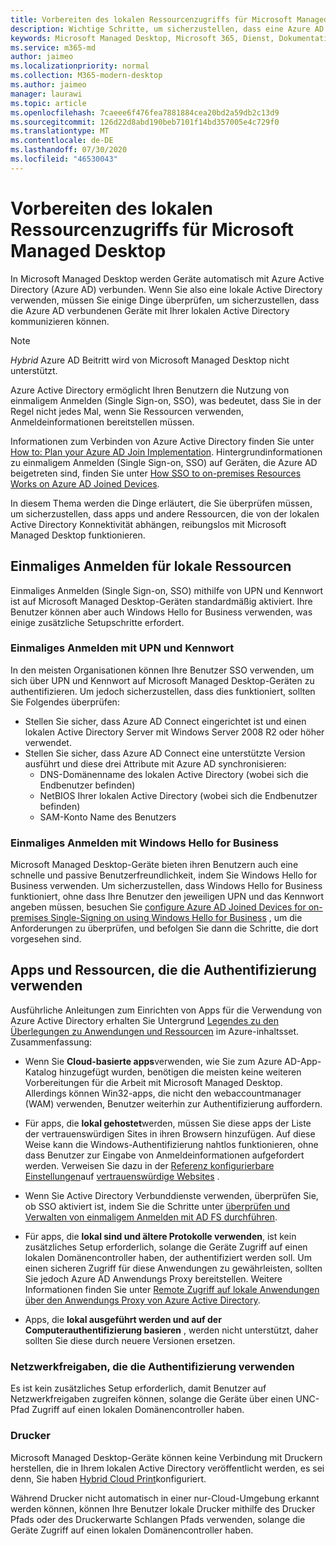 ```yaml
---
title: Vorbereiten des lokalen Ressourcenzugriffs für Microsoft Managed Desktop
description: Wichtige Schritte, um sicherzustellen, dass eine Azure AD mit lokaler AD kommunizieren kann, um die Authentifizierung bereitzustellen
keywords: Microsoft Managed Desktop, Microsoft 365, Dienst, Dokumentation
ms.service: m365-md
author: jaimeo
ms.localizationpriority: normal
ms.collection: M365-modern-desktop
ms.author: jaimeo
manager: laurawi
ms.topic: article
ms.openlocfilehash: 7caeee6f476fea7881884cea20bd2a59db2c13d9
ms.sourcegitcommit: 126d22d8abd190beb7101f14bd357005e4c729f0
ms.translationtype: MT
ms.contentlocale: de-DE
ms.lasthandoff: 07/30/2020
ms.locfileid: "46530043"
---
```

#  <a name="prepare-on-premises-resources-access-for-microsoft-managed-desktop"></a>Vorbereiten des lokalen Ressourcenzugriffs für Microsoft Managed Desktop

In Microsoft Managed Desktop werden Geräte automatisch mit Azure Active Directory (Azure AD) verbunden. Wenn Sie also eine lokale Active Directory verwenden, müssen Sie einige Dinge überprüfen, um sicherzustellen, dass die Azure AD verbundenen Geräte mit Ihrer lokalen Active Directory kommunizieren können. 

> [!NOTE]  
> *Hybrid* Azure AD Beitritt wird von Microsoft Managed Desktop nicht unterstützt.

Azure Active Directory ermöglicht Ihren Benutzern die Nutzung von einmaligem Anmelden (Single Sign-on, SSO), was bedeutet, dass Sie in der Regel nicht jedes Mal, wenn Sie Ressourcen verwenden, Anmeldeinformationen bereitstellen müssen.

Informationen zum Verbinden von Azure Active Directory finden Sie unter [How to: Plan your Azure AD Join Implementation](https://docs.microsoft.com/azure/active-directory/devices/azureadjoin-plan). Hintergrundinformationen zu einmaligem Anmelden (Single Sign-on, SSO) auf Geräten, die Azure AD beigetreten sind, finden Sie unter [How SSO to on-premises Resources Works on Azure AD Joined Devices](https://docs.microsoft.com/azure/active-directory/devices/azuread-join-sso#how-it-works).


In diesem Thema werden die Dinge erläutert, die Sie überprüfen müssen, um sicherzustellen, dass apps und andere Ressourcen, die von der lokalen Active Directory Konnektivität abhängen, reibungslos mit Microsoft Managed Desktop funktionieren.


## <a name="single-sign-on-for-on-premises-resources"></a>Einmaliges Anmelden für lokale Ressourcen

Einmaliges Anmelden (Single Sign-on, SSO) mithilfe von UPN und Kennwort ist auf Microsoft Managed Desktop-Geräten standardmäßig aktiviert. Ihre Benutzer können aber auch Windows Hello for Business verwenden, was einige zusätzliche Setupschritte erfordert. 

### <a name="single-sign-on-by-using-upn-and-password"></a>Einmaliges Anmelden mit UPN und Kennwort

In den meisten Organisationen können Ihre Benutzer SSO verwenden, um sich über UPN und Kennwort auf Microsoft Managed Desktop-Geräten zu authentifizieren. Um jedoch sicherzustellen, dass dies funktioniert, sollten Sie Folgendes überprüfen:

- Stellen Sie sicher, dass Azure AD Connect eingerichtet ist und einen lokalen Active Directory Server mit Windows Server 2008 R2 oder höher verwendet.
- Stellen Sie sicher, dass Azure AD Connect eine unterstützte Version ausführt und diese drei Attribute mit Azure AD synchronisieren: 
    - DNS-Domänenname des lokalen Active Directory (wobei sich die Endbenutzer befinden)
    - NetBIOS Ihrer lokalen Active Directory (wobei sich die Endbenutzer befinden)
    - SAM-Konto Name des Benutzers


### <a name="single-sign-on-by-using-windows-hello-for-business"></a>Einmaliges Anmelden mit Windows Hello for Business

Microsoft Managed Desktop-Geräte bieten ihren Benutzern auch eine schnelle und passive Benutzerfreundlichkeit, indem Sie Windows Hello for Business verwenden. Um sicherzustellen, dass Windows Hello for Business funktioniert, ohne dass Ihre Benutzer den jeweiligen UPN und das Kennwort angeben müssen, besuchen Sie [configure Azure AD Joined Devices for on-premises Single-Signing on using Windows Hello for Business](https://docs.microsoft.com/windows/security/identity-protection/hello-for-business/hello-hybrid-aadj-sso-base) , um die Anforderungen zu überprüfen, und befolgen Sie dann die Schritte, die dort vorgesehen sind.


## <a name="apps-and-resources-that-use-authentication"></a>Apps und Ressourcen, die die Authentifizierung verwenden

Ausführliche Anleitungen zum Einrichten von Apps für die Verwendung von Azure Active Directory erhalten Sie Untergrund [Legendes zu den Überlegungen zu Anwendungen und Ressourcen](https://docs.microsoft.com/azure/active-directory/devices/azureadjoin-plan#understand-considerations-for-applications-and-resources) im Azure-inhaltsset. Zusammenfassung:


- Wenn Sie **Cloud-basierte apps**verwenden, wie Sie zum Azure AD-App-Katalog hinzugefügt wurden, benötigen die meisten keine weiteren Vorbereitungen für die Arbeit mit Microsoft Managed Desktop. Allerdings können Win32-apps, die nicht den webaccountmanager (WAM) verwenden, Benutzer weiterhin zur Authentifizierung auffordern.

- Für apps, die **lokal gehostet**werden, müssen Sie diese apps der Liste der vertrauenswürdigen Sites in ihren Browsern hinzufügen. Auf diese Weise kann die Windows-Authentifizierung nahtlos funktionieren, ohne dass Benutzer zur Eingabe von Anmeldeinformationen aufgefordert werden. Verweisen Sie dazu in der [Referenz konfigurierbare Einstellungen](https://docs.microsoft.com/microsoft-365/managed-desktop/working-with-managed-desktop/config-setting-ref)auf [vertrauenswürdige Websites](https://docs.microsoft.com/microsoft-365/managed-desktop/working-with-managed-desktop/config-setting-ref#trusted-sites) .

- Wenn Sie Active Directory Verbunddienste verwenden, überprüfen Sie, ob SSO aktiviert ist, indem Sie die Schritte unter [überprüfen und Verwalten von einmaligem Anmelden mit AD FS durchführen](https://docs.microsoft.com/previous-versions/azure/azure-services/jj151809(v=azure.100)). 

- Für apps, die **lokal sind und ältere Protokolle verwenden**, ist kein zusätzliches Setup erforderlich, solange die Geräte Zugriff auf einen lokalen Domänencontroller haben, der authentifiziert werden soll. Um einen sicheren Zugriff für diese Anwendungen zu gewährleisten, sollten Sie jedoch Azure AD Anwendungs Proxy bereitstellen. Weitere Informationen finden Sie unter [Remote Zugriff auf lokale Anwendungen über den Anwendungs Proxy von Azure Active Directory](https://docs.microsoft.com/azure/active-directory/manage-apps/application-proxy).

- Apps, die **lokal ausgeführt werden und auf der Computerauthentifizierung basieren** , werden nicht unterstützt, daher sollten Sie diese durch neuere Versionen ersetzen.

### <a name="network-shares-that-use-authentication"></a>Netzwerkfreigaben, die die Authentifizierung verwenden

Es ist kein zusätzliches Setup erforderlich, damit Benutzer auf Netzwerkfreigaben zugreifen können, solange die Geräte über einen UNC-Pfad Zugriff auf einen lokalen Domänencontroller haben.

### <a name="printers"></a>Drucker

Microsoft Managed Desktop-Geräte können keine Verbindung mit Druckern herstellen, die in Ihrem lokalen Active Directory veröffentlicht werden, es sei denn, Sie haben [Hybrid Cloud Print](https://docs.microsoft.com/windows-server/administration/hybrid-cloud-print/hybrid-cloud-print-deploy)konfiguriert.

Während Drucker nicht automatisch in einer nur-Cloud-Umgebung erkannt werden können, können Ihre Benutzer lokale Drucker mithilfe des Drucker Pfads oder des Druckerwarte Schlangen Pfads verwenden, solange die Geräte Zugriff auf einen lokalen Domänencontroller haben.

<!--add fuller material on printers when available-->
